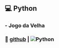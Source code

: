 ## :computer: Python
### - Jogo da Velha
### :eyes: [github](https://github.com/d7pimenta/pyJogoDaVelha) | ![Python](https://img.shields.io/badge/Python-3776AB?style=for-the-badge&logo=python&logoColor=white)
